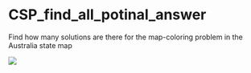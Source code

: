 # CSP_find_all_potinal_answer
Find how many solutions are there for the map-coloring problem in the Australia state map

![](https://media.cheggcdn.com/study/c82/c82fd142-abed-4624-8259-65c3832e0b24/7445-6-1EEI1.png)
